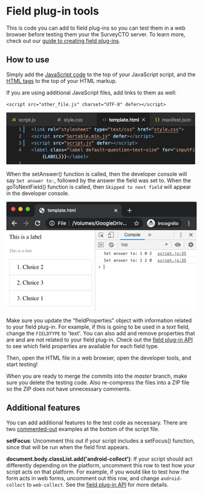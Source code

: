 # Field plug-in tools

This is code you can add to field plug-ins so you can test them in a web browser before testing them your the SurveyCTO server. To learn more, check out our [guide to creating field plug-ins](https://support.surveycto.com/hc/en-us/articles/360052426933-Guide-to-creating-field-plug-ins).

## How to use

Simply add the [JavaScript code](/tools/script_testing.js) to the top of your JavaScript script, and the [HTML tags](/tools/template_testing.html) to the top of your HTML markup.

If you are using additional JavaScript files, add links to them as well:

    <script src="other_file.js" charset="UTF-8" defer></script>

![](extras/images/using-markup.png)

When the setAnswer() function is called, then the developer console will say `Set answer to:`, followed by the answer the field was set to. When the goToNextField() function is called, then `Skipped to next field` will appear in the developer console.

![](extras/images/testing.png)

Make sure you update the "fieldProperties" object with information related to your field plug-in. For example, if this is going to be used in a _text_ field, change the `FIELDTYPE` to 'text'. You can also add and remove properties that are and are not related to your field plug-in. Check out the [field plug-in API](https://github.com/surveycto/field-plug-in-resources/blob/master/docs/api-reference.md) to see which field properties are available for each field type.

Then, open the HTML file in a web browser, open the developer tools, and start testing!

When you are ready to merge the commits into the *master* branch, make sure you delete the testing code. Also re-compress the files into a ZIP file so the ZIP does not have unnecessary comments.

## Additional features

You can add additional features to the test code as necessary. There are two [commented-out](https://www.yourdictionary.com/comment-out) examples at the bottom of the script file.

**setFocus**: Uncomment this out if your script includes a setFocus() function, since that will be run when the field first appears.

**document.body.classList.add('android-collect')**: If your script should act differently depending on the platform, uncomment this row to test how your script acts on that platform. For example, if you would like to test how the form acts in web forms, uncomment out this row, and change `android-collect` to `web-collect`. See the [field plug-in API](https://github.com/surveycto/field-plug-in-resources/blob/master/docs/api-reference.md#user-content-css-classes) for more details.